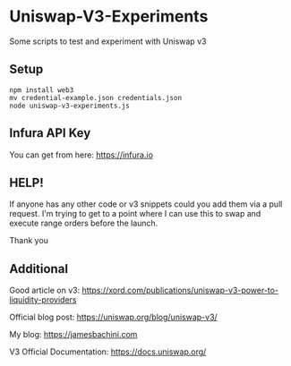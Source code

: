 # Uniswap-V3-Experiments
 Some scripts to test and experiment with Uniswap v3

## Setup

```
npm install web3
mv credential-example.json credentials.json
node uniswap-v3-experiments.js
```

## Infura API Key

You can get from here: https://infura.io

## HELP!

If anyone has any other code or v3 snippets could you add them via a pull request. I'm trying to get to a point where I can use this to swap and execute range orders before the launch.

Thank you

## Additional

Good article on v3: https://xord.com/publications/uniswap-v3-power-to-liquidity-providers

Official blog post: https://uniswap.org/blog/uniswap-v3/

My blog: https://jamesbachini.com

V3 Official Documentation: https://docs.uniswap.org/